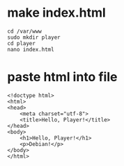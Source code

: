 # make index.html


    cd /var/www
    sudo mkdir player
    cd player
    nano index.html

# paste html into file

    <!doctype html>
    <html>
    <head>
        <meta charset="utf-8">
        <title>Hello, Player!</title>
    </head>
    <body>
        <h1>Hello, Player!</h1>
        <p>Debian!</p>
    </body>
    </html>
